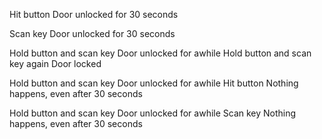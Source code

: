 Hit button
Door unlocked for 30 seconds

Scan key
Door unlocked for 30 seconds

Hold button and scan key
Door unlocked for awhile
Hold button and scan key again
Door locked

Hold button and scan key
Door unlocked for awhile
Hit button
Nothing happens, even after 30 seconds

Hold button and scan key
Door unlocked for awhile
Scan key
Nothing happens, even after 30 seconds
